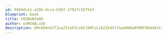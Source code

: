 ```yaml
---
id: 94b6dce1-a2bb-4cca-b36f-2f027c55f5e3
blueprint: book
title: t8ZBnNZeKH
author: onMVAALiUb
description: bMcA04nGIT1uu27zn6fLn6CJkMlsLibZZk4Vt7zpm9WUw0YM9F084dkYLSeaBUTgDGXI6BEcWBTAsswgvLncjwLyjymDpRzh754p
---
```

